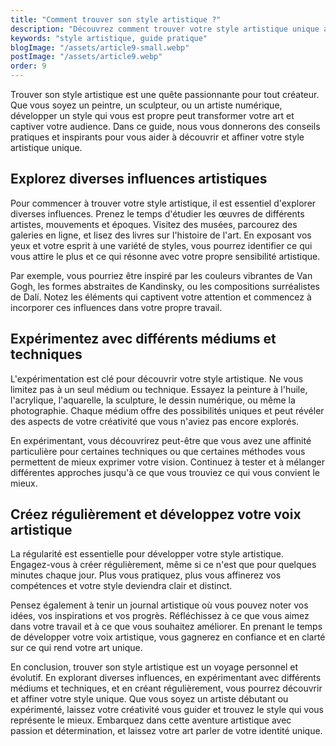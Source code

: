 ```yaml
---
title: "Comment trouver son style artistique ?"
description: "Découvrez comment trouver votre style artistique unique avec notre guide pratique et inspirant."
keywords: "style artistique, guide pratique"
blogImage: "/assets/article9-small.webp"
postImage: "/assets/article9.webp"
order: 9
---
```


Trouver son style artistique est une quête passionnante pour tout créateur. Que vous soyez un peintre, un sculpteur, ou un artiste numérique, développer un style qui vous est propre peut transformer votre art et captiver votre audience. Dans ce guide, nous vous donnerons des conseils pratiques et inspirants pour vous aider à découvrir et affiner votre style artistique unique.

## Explorez diverses influences artistiques

Pour commencer à trouver votre style artistique, il est essentiel d'explorer diverses influences. Prenez le temps d'étudier les œuvres de différents artistes, mouvements et époques. Visitez des musées, parcourez des galeries en ligne, et lisez des livres sur l'histoire de l'art. En exposant vos yeux et votre esprit à une variété de styles, vous pourrez identifier ce qui vous attire le plus et ce qui résonne avec votre propre sensibilité artistique.

Par exemple, vous pourriez être inspiré par les couleurs vibrantes de Van Gogh, les formes abstraites de Kandinsky, ou les compositions surréalistes de Dalí. Notez les éléments qui captivent votre attention et commencez à incorporer ces influences dans votre propre travail.


## Expérimentez avec différents médiums et techniques

L'expérimentation est clé pour découvrir votre style artistique. Ne vous limitez pas à un seul médium ou technique. Essayez la peinture à l'huile, l'acrylique, l'aquarelle, la sculpture, le dessin numérique, ou même la photographie. Chaque médium offre des possibilités uniques et peut révéler des aspects de votre créativité que vous n'aviez pas encore explorés.

En expérimentant, vous découvrirez peut-être que vous avez une affinité particulière pour certaines techniques ou que certaines méthodes vous permettent de mieux exprimer votre vision. Continuez à tester et à mélanger différentes approches jusqu'à ce que vous trouviez ce qui vous convient le mieux.


## Créez régulièrement et développez votre voix artistique

La régularité est essentielle pour développer votre style artistique. Engagez-vous à créer régulièrement, même si ce n'est que pour quelques minutes chaque jour. Plus vous pratiquez, plus vous affinerez vos compétences et votre style deviendra clair et distinct.

Pensez également à tenir un journal artistique où vous pouvez noter vos idées, vos inspirations et vos progrès. Réfléchissez à ce que vous aimez dans votre travail et à ce que vous souhaitez améliorer. En prenant le temps de développer votre voix artistique, vous gagnerez en confiance et en clarté sur ce qui rend votre art unique.

En conclusion, trouver son style artistique est un voyage personnel et évolutif. En explorant diverses influences, en expérimentant avec différents médiums et techniques, et en créant régulièrement, vous pourrez découvrir et affiner votre style unique. Que vous soyez un artiste débutant ou expérimenté, laissez votre créativité vous guider et trouvez le style qui vous représente le mieux. Embarquez dans cette aventure artistique avec passion et détermination, et laissez votre art parler de votre identité unique.

